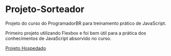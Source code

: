# Projeto-Sorteador
Projeto do curso do ProgramadorBR para treinamento prático de JavaScript.

Primeiro projeto utilizando Flexbox e foi bem útil para a prática dos conhecimentos de JavaScript absorvido no curso.



<a href="https://g4brielbarbosa.github.io/Projeto-Sorteador/" target="_blank" rel="noopener noreferrer">Projeto Hospedado</a>

